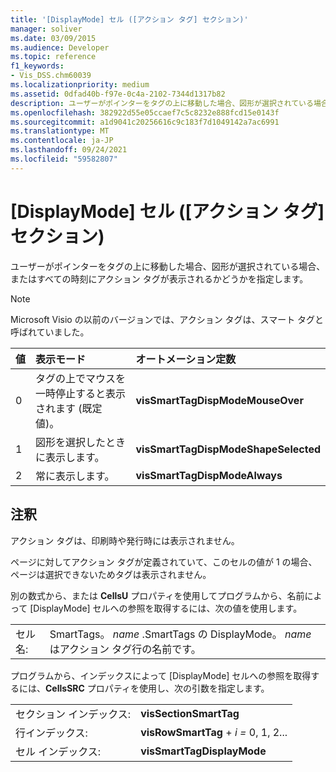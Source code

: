 ```yaml
---
title: '[DisplayMode] セル ([アクション タグ] セクション)'
manager: soliver
ms.date: 03/09/2015
ms.audience: Developer
ms.topic: reference
f1_keywords:
- Vis_DSS.chm60039
ms.localizationpriority: medium
ms.assetid: 0dfad40b-f97e-0c4a-2102-7344d1317b82
description: ユーザーがポインターをタグの上に移動した場合、図形が選択されている場合、またはすべての時刻にアクション タグが表示されるかどうかを指定します。
ms.openlocfilehash: 382922d55e05ccaef7c5c8232e888fcd15e0143f
ms.sourcegitcommit: a1d9041c20256616c9c183f7d1049142a7ac6991
ms.translationtype: MT
ms.contentlocale: ja-JP
ms.lasthandoff: 09/24/2021
ms.locfileid: "59582807"
---
```

# <a name="displaymode-cell-action-tags-section"></a>[DisplayMode] セル ([アクション タグ] セクション)

ユーザーがポインターをタグの上に移動した場合、図形が選択されている場合、またはすべての時刻にアクション タグが表示されるかどうかを指定します。
  
> [!NOTE]
> Microsoft Visio の以前のバージョンでは、アクション タグは、スマート タグと呼ばれていました。 
  
|**値**|**表示モード**|**オートメーション定数**|
|:-----|:-----|:-----|
| 0  <br/> | タグの上でマウスを一時停止すると表示されます (既定値)。  <br/> |**visSmartTagDispModeMouseOver** <br/> |
| 1  <br/> | 図形を選択したときに表示します。  <br/> |**visSmartTagDispModeShapeSelected** <br/> |
| 2  <br/> | 常に表示します。  <br/> |**visSmartTagDispModeAlways** <br/> |
   
## <a name="remarks"></a>注釈

アクション タグは、印刷時や発行時には表示されません。 
  
ページに対してアクション タグが定義されていて、このセルの値が 1 の場合、ページは選択できないためタグは表示されません。 
  
別の数式から、または **CellsU** プロパティを使用してプログラムから、名前によって [DisplayMode] セルへの参照を取得するには、次の値を使用します。 
  
|||
|:-----|:-----|
| セル名:  <br/> | SmartTags。  *name*  .SmartTags の DisplayMode。 *name*  はアクション タグ行の名前です。  <br/> |
   
プログラムから、インデックスによって [DisplayMode] セルへの参照を取得するには、**CellsSRC** プロパティを使用し、次の引数を指定します。 
  
|||
|:-----|:-----|
| セクション インデックス:  <br/> |**visSectionSmartTag** <br/> |
| 行インデックス:  <br/> |**visRowSmartTag**  +  *i* *=* 0, 1, 2...  <br/> |
| セル インデックス:  <br/> |**visSmartTagDisplayMode** <br/> |
   

